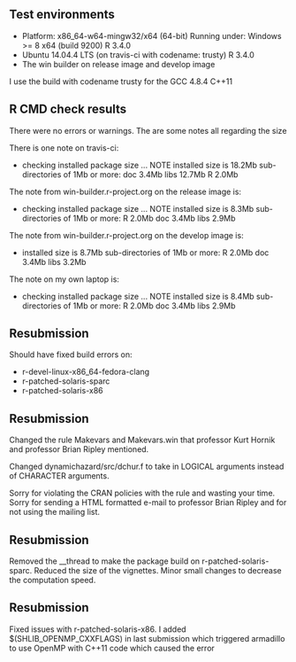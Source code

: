 ## Test environments
* Platform: x86_64-w64-mingw32/x64 (64-bit)
  Running under: Windows >= 8 x64 (build 9200)
  R 3.4.0
* Ubuntu 14.04.4 LTS (on travis-ci with codename: trusty)
  R 3.4.0
* The win builder on release image and develop image
  
I use the build with codename trusty for the GCC 4.8.4 C++11

## R CMD check results
There were no errors or warnings. The are some notes all regarding the size

There is one note on travis-ci:
* checking installed package size ... NOTE
  installed size is 18.2Mb
  sub-directories of 1Mb or more:
    doc    3.4Mb
    libs  12.7Mb
    R      2.0Mb

The note from win-builder.r-project.org on the release image is:
* checking installed package size ... NOTE
  installed size is  8.3Mb
  sub-directories of 1Mb or more:
    R      2.0Mb
    doc    3.4Mb
    libs   2.9Mb

The note from win-builder.r-project.org on the develop image is:
* installed size is  8.7Mb
  sub-directories of 1Mb or more:
    R      2.0Mb
    doc    3.4Mb
    libs   3.2Mb

The note on my own laptop is:
* checking installed package size ... NOTE
  installed size is  8.4Mb
  sub-directories of 1Mb or more:
    R      2.0Mb
    doc    3.4Mb
    libs   2.9Mb

## Resubmission
Should have fixed build errors on: 

* r-devel-linux-x86_64-fedora-clang
* r-patched-solaris-sparc
* r-patched-solaris-x86

## Resubmission
Changed the rule Makevars and Makevars.win that professor Kurt Hornik and professor Brian Ripley mentioned.

Changed dynamichazard/src/dchur.f to take in LOGICAL arguments instead of CHARACTER arguments.

Sorry for violating the CRAN policies with the rule and wasting your time. Sorry for sending a HTML formatted e-mail to professor Brian Ripley and for not using the mailing list.

## Resubmission
Removed the __thread to make the package build on r-patched-solaris-sparc.
Reduced the size of the vignettes.
Minor small changes to decrease the computation speed.

## Resubmission
Fixed issues with r-patched-solaris-x86. I added $(SHLIB_OPENMP_CXXFLAGS) in last submission which triggered armadillo to use OpenMP with C++11 code which caused the error
